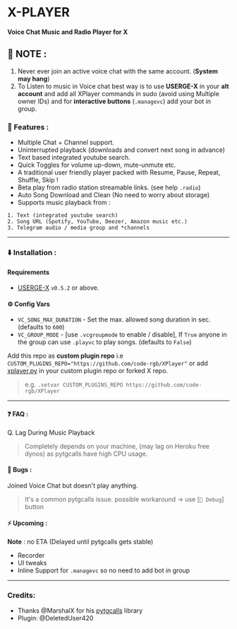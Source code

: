 # X-PLAYER

**Voice Chat Music and Radio Player for X**

## 📌 NOTE :

1. Never ever join an active voice chat with the same account. (**System may hang**)
2. To Listen to music in Voice chat best way is to use **USERGE-X** in your **alt account** and add all XPlayer commands in sudo (avoid using Multiple owner IDs) and for **interactive buttons** (`.managevc`) add your bot in group.

### 🌟 Features :

- Multiple Chat + Channel support.
- Uninterrupted playback (downloads and convert next song in advance)
- Text based integrated youtube search.
- Quick Toggles for volume up-down, mute-unmute etc.
- A traditional user friendly player packed with Resume, Pause, Repeat, Shuffle, Skip !
- Beta play from radio station streamable links. (see help `.radio`)
- Auto Song Download and Clean (No need to worry about storage)
- Supports music playback from :

```
1. Text (integrated youtube search)
2. Song URL (Spotify, YouTube, Deezer, Amazon music etc.)
3. Telegram audio / media group and *channels
```

---

### ⬇️ Installation :

#### Requirements

- [USERGE-X](https://github.com/code-rgb/USERGE-X) `v0.5.2` or above.

#### ⚙️ Config Vars

- `VC_SONG_MAX_DURATION` - Set the max. allowed song duration in sec. (defaults to `600`)
- `VC_GROUP_MODE` - [use `.vcgroupmode` to enable / disable], If `True` anyone in the group can use `.playvc` to play songs. (defaults to `False`)

Add this repo as **custom plugin repo** i.e
`CUSTOM_PLUGINS_REPO="https://github.com/code-rgb/XPlayer"`
or add [xplayer.py](https://github.com/code-rgb/XPlayer/blob/master/plugins/xplayer.py) in your custom plugin repo or forked X repo.

> e.g. `.setvar CUSTOM_PLUGINS_REPO https://github.com/code-rgb/XPlayer`

---

#### ❓ FAQ :

Q. Lag During Music Playback

> Completely depends on your machine, (may lag on Heroku free dynos) as pytgcalls have high CPU usage.

#### 🐞 Bugs :

Joined Voice Chat but doesn't play anything.

> It's a common pytgcalls issue.
> possible workaround -> use [`🐞 Debug`] button

#### ⚡️ Upcoming :

**Note** : no ETA (Delayed until pytgcalls gets stable)

- Recorder
- UI tweaks
- Inline Support for `.managevc` so no need to add bot in group

---

### Credits:

- Thanks @MarshalX for his [pytgcalls](https://github.com/MarshalX/tgcalls) library
- Plugin: @DeletedUser420
